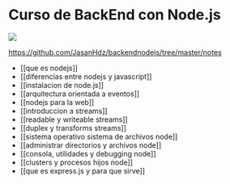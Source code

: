 # Curso de BackEnd con Node.js

![](https://dc722jrlp2zu8.cloudfront.net/media/cache/68/eb/68eb9767ce19257af1e4091f6027de13.webp)

https://github.com/JasanHdz/backendnodejs/tree/master/notes
* [[que es nodejs]]
* [[diferencias entre nodejs y javascript]]
* [[instalacion de node.js]]
* [[arquitectura orientada a eventos]]
* [[nodejs para la web]]
* [[introduccion a streams]]
* [[readable y writeable streams]]
* [[duplex y transforms streams]]
* [[sistema operativo  sistema de archivos node]]
* [[administrar directorios y archivos node]]
* [[consola, utilidades y debugging node]]
* [[clusters y procesos hijos node]]
* [[que es express.js y para que sirve]]

